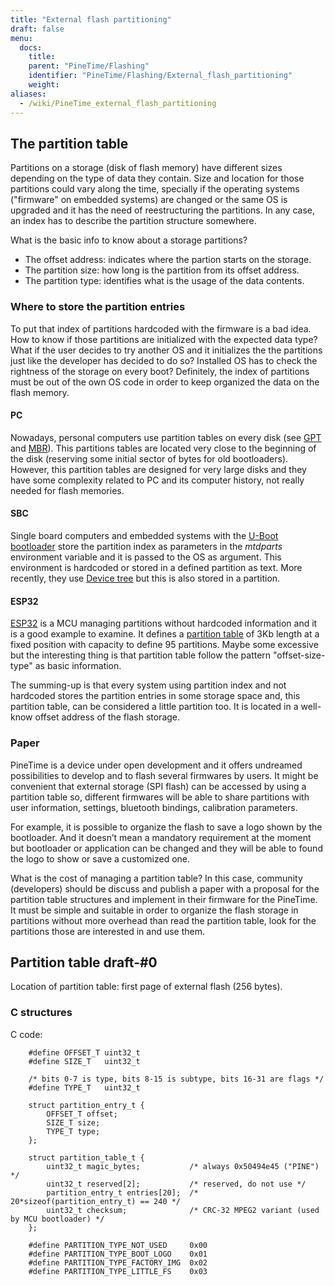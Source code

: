 ```yaml
---
title: "External flash partitioning"
draft: false
menu:
  docs:
    title:
    parent: "PineTime/Flashing"
    identifier: "PineTime/Flashing/External_flash_partitioning"
    weight:
aliases:
  - /wiki/PineTime_external_flash_partitioning
---
```


## The partition table

Partitions on a storage (disk of flash memory) have different sizes depending on the type of data they contain. Size and location for those partitions could vary along the time, specially if the operating systems ("firmware" on embedded systems) are changed or the same OS is upgraded and it has the need of reestructuring the partitions. In any case, an index has to describe the partition structure somewhere.

What is the basic info to know about a storage partitions?

* The offset address: indicates where the partion starts on the storage.
* The partition size: how long is the partition from its offset address.
* The partition type: identifies what is the usage of the data contents.

### Where to store the partition entries

To put that index of partitions hardcoded with the firmware is a bad idea. How to know if those partitions are initialized with the expected data type? What if the user decides to try another OS and it initializes the the partitions just like the developer has decided to do so? Installed OS has to check the rightness of the storage on every boot? Definitely, the index of partitions must be out of the own OS code in order to keep organized the data on the flash memory.

#### PC

Nowadays, personal computers use partition tables on every disk (see [GPT](https://en.wikipedia.org/wiki/GUID_Partition_Table) and [MBR](https://en.wikipedia.org/wiki/Master_boot_record#PT)). This partitions tables are located very close to the beginning of the disk (reserving some initial sector of bytes for old bootloaders). However, this partition tables are designed for very large disks and they have some complexity related to PC and its computer history, not really needed for flash memories.

#### SBC

Single board computers and embedded systems with the [U-Boot bootloader](https://en.wikipedia.org/wiki/Das_U-Boot) store the partition index as parameters in the _mtdparts_ environment variable and it is passed to the OS as argument. This environment is hardcoded or stored in a defined partition as text. More recently, they use [Device tree](https://en.wikipedia.org/wiki/Device_tree) but this is also stored in a partition.

#### ESP32

[ESP32](https://en.wikipedia.org/wiki/ESP32) is a MCU managing partitions without hardcoded information and it is a good example to examine. It defines a [partition table](https://docs.espressif.com/projects/esp-idf/en/latest/esp32/api-guides/partition-tables.html) of 3Kb length at a fixed position with capacity to define 95 partitions. Maybe some excessive but the interesting thing is that partition table follow the pattern "offset-size-type" as basic information.

The summing-up is that every system using partition index and not hardcoded stores the partition entries in some storage space and, this partition table, can be considered a little partition too. It is located in a well-know offset address of the flash storage.

### Paper

PineTime is a device under open development and it offers undreamed possibilities to develop and to flash several firmwares by users. It might be convenient that external storage (SPI flash) can be accessed by using a partition table so, different firmwares will be able to share partitions with user information, settings, bluetooth bindings, calibration parameters.

For example, it is possible to organize the flash to save a logo shown by the bootloader. And it doesn’t mean a mandatory requirement at the moment but bootloader or application can be changed and they will be able to found the logo to show or save a customized one.

What is the cost of managing a partition table? In this case, community (developers) should be discuss and publish a paper with a proposal for the partition table structures and implement in their firmware for the PineTime. It must be simple and suitable in order to organize the flash storage in partitions without more overhead than read the partition table, look for the partitions those are interested in and use them.

## Partition table draft-#0

Location of partition table: first page of external flash (256 bytes).

### C structures

C code:

```
	#define OFFSET_T uint32_t
	#define SIZE_T   uint32_t

	/* bits 0-7 is type, bits 8-15 is subtype, bits 16-31 are flags */
	#define TYPE_T   uint32_t

	struct partition_entry_t {
	    OFFSET_T offset;
	    SIZE_T size;
	    TYPE_T type;   
	};

	struct partition_table_t {
	    uint32_t magic_bytes;           /* always 0x50494e45 ("PINE") */
	    uint32_t reserved[2];           /* reserved, do not use */
	    partition_entry_t entries[20];  /* 20*sizeof(partition_entry_t) == 240 */
	    uint32_t checksum;              /* CRC-32 MPEG2 variant (used by MCU bootloader) */
	};

	#define PARTITION_TYPE_NOT_USED		0x00
	#define PARTITION_TYPE_BOOT_LOGO 	0x01
	#define PARTITION_TYPE_FACTORY_IMG 	0x02
	#define PARTITION_TYPE_LITTLE_FS 	0x03

```
